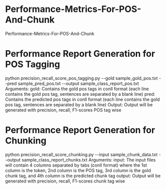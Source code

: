 # Performance-Metrics-For-POS-And-Chunk
Performance-Metrics-For-POS-And-Chunk
# Performance Report Generation for POS Tagging
python precision_recall_score_pos_tagging.py --gold sample_gold_pos.txt --pred sample_pred_pos.txt --output sample_class_report_pos.txt
Arguments:
gold: Contains the gold pos tags in conll format (each line contains the gold pos tag, sentences are separated by a blank line)
pred: Contains the predicted pos tags in conll format (each line contains the gold pos tag, sentences are separated by a blank line)
Output: Output will be generated with precision, recall, F1-scores POS tag wise

# Performance Report Generation for Chunking
python precision_recall_score_chunking.py --input sample_chunk_data.txt --output sample_class_report_chunks.txt
Arguments:
input: The input files will contain 4 columns separated by tabs (conll format) where the 1st column is the token, 2nd column is the POS tag, 3rd column is the gold chunk tag, and 4th column is the predicted chunk tag
output: Output will be generated with precision, recall, F1-scores chunk tag wise
